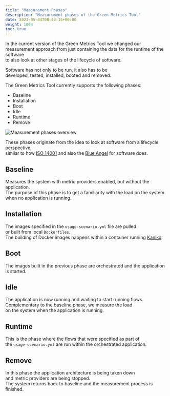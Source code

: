 ```yaml
---
title: "Measurement Phases"
description: "Measurement phases of the Green Metrics Tool"
date: 2023-05-04T08:49:15+00:00
weight: 1004
toc: true
---
```


In the current version of the Green Metrics Tool we changed our  
measurement approach from just containing the data for the runtime of the software  
to also look at other stages of the lifecycle of software.

Software has not only to be run, it also has to be  
developed, tested, installed, booted and removed.

The Green Metrics Tool currently supports the following phases:

- Baseline
- Installation
- Boot
- Idle
- Runtime
- Remove

<img class="ui centered rounded bordered" src="/img/green_metrics_dashboard.webp" alt="Measurement phases overview">

These phases originate from the idea to look at software from a lifecycle perspective,  
similar to how [ISO 14001](https://www.iso.org/iso-14001-environmental-management.html) and also the [Blue Angel](https://www.blauer-engel.de/en/productworld/resources-and-energy-efficient-software-products) for software does.

## Baseline

Measures the system with metric providers enabled, but without the application.  
The purpose of this phase is to get a familiarity with the load on the system  
when no application is running.

## Installation

The images specified in the `usage-scenario.yml` file are pulled  
or built from local `Dockerfiles`.  
The building of Docker images happens within a container running [Kaniko](https://github.com/GoogleContainerTools/kaniko).  

## Boot

The images built in the previous phase are orchestrated and the application is started.

## Idle

The application is now running and waiting to start running flows.  
Complementary to the baseline phase, we measure the load  
on the system when the application is running.

## Runtime

This is the phase where the flows that were specified as part of  
the `usage-scenario.yml` are run within the orchestrated application.

## Remove

In this phase the application architecture is being taken down  
and metric providers are being stopped.  
The system returns back to baseline and the measurement process is finished.
